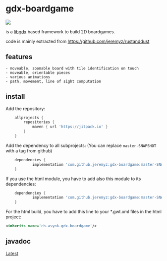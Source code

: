 # gdx-boardgame
[![](https://jitpack.io/v/jeremyz/gdx-boardgame.svg)](https://jitpack.io/#jeremyz/gdx-boardgame)

is a [libgdx](https://libgdx.badlogicgames.com/) based framework to build 2D boardgames.

code is mainly extracted from https://github.com/jeremyz/rustanddust

## features

    - moveable, zoomable board with tile identification on touch
    - moveable, orientable pieces
    - various animations
    - path, movement, line of sight computation

## install

Add the repository:
```groovy
	allprojects {
		repositories {
			maven { url 'https://jitpack.io' }
		}
	}
```
Add the dependency to all subprojects: (You can replace `master-SNAPSHOT` with a tag from github)
```groovy
	dependencies {
	        implementation 'com.github.jeremyz:gdx-boardgame:master-SNAPSHOT'
	}
```
If you use the html module, you have to add also this module to its dependencies:
```groovy
	dependencies {
			implementation 'com.github.jeremyz:gdx-boardgame:master-SNAPSHOT:sources'
	}
```

For the html build, you have to add this line to your *.gwt.xml files in the html project:
```xml
<inherits name='ch.asynk.gdx.boardgame'/>
```

## javadoc

[Latest](https://javadoc.jitpack.io/com/github/jeremyz/gdx-boardgame/master-SNAPSHOT/javadoc/)
